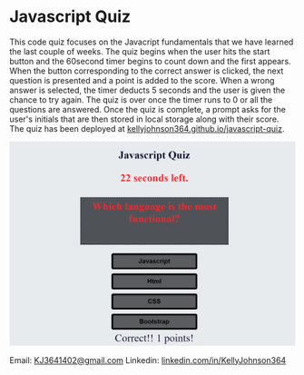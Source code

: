 # Javascript Quiz

This code quiz focuses on the Javacript fundamentals that we have learned the last couple of weeks.  The quiz begins when the user hits the start button and the 60second timer begins to count down and the first appears.  When the button corresponding to the correct answer is clicked, the next question is presented and a point is added to the score.  When a wrong answer is selected, the timer deducts 5 seconds and the user is given the chance to try again.  The quiz is over once the timer runs to 0 or all the questions are answered.  Once the quiz is complete, a prompt asks for the user's initials that are then stored in local storage along with their score. The quiz has been deployed at [kellyjohnson364.github.io/javascript-quiz](https://kellyjohnson364.github.io/javascript-quiz).  

![Screenshot 1 of site](./assets/images/screenshot-1.png)

Email: KJ3641402@gmail.com
Linkedin: [linkedin.com/in/KellyJohnson364](linkedin.com/in/KellyJohnson364)
